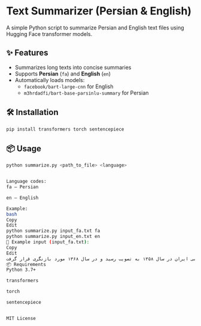 # Text Summarizer (Persian & English)

A simple Python script to summarize Persian and English text files using Hugging Face transformer models.

## ✨ Features

- Summarizes long texts into concise summaries
- Supports **Persian** (`fa`) and **English** (`en`)
- Automatically loads models:
  - `facebook/bart-large-cnn` for English
  - `m3hrdadfi/bart-base-parsinlu-summary` for Persian

## 🛠 Installation

```bash
pip install transformers torch sentencepiece
```

## 📦 Usage

```bash
python summarize.py <path_to_file> <language>


Language codes:
fa – Persian

en – English

Example:
bash
Copy
Edit
python summarize.py input_fa.txt fa
python summarize.py input_en.txt en
📁 Example input (input_fa.txt):
Copy
Edit
قانون اساسی جمهوری اسلامی ایران در سال ۱۳۵۸ به تصویب رسید و در سال ۱۳۶۸ مورد بازنگری قرار گرفت...
📦 Requirements
Python 3.7+

transformers

torch

sentencepiece


MIT License
